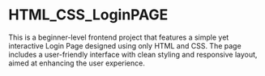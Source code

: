 # HTML_CSS_LoginPAGE

This is a beginner-level frontend project that features a simple yet interactive Login Page designed using only HTML and CSS. The page includes a user-friendly interface with clean styling and responsive layout, aimed at enhancing the user experience.
